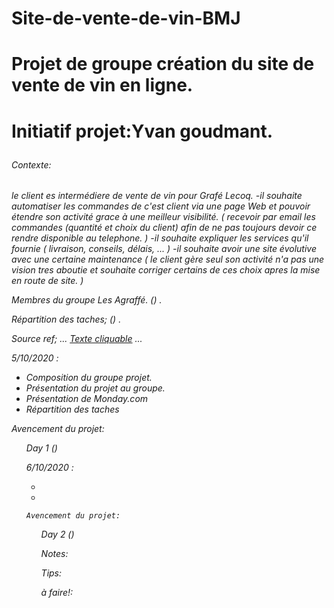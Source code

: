 # Site-de-vente-de-vin-BMJ

<h1>Projet de groupe création du site de vente de vin en ligne.<h1>

Initiatif projet:Yvan goudmant.

<h6>Contexte:<h6>
  le client es intermédiere de vente de vin pour Grafé Lecoq.
  -il souhaite automatiser les commandes de c'est client via une page Web et pouvoir étendre son activité grace à une meilleur visibilité.
  ( recevoir par email les commandes (quantité et choix du client)  afin de ne pas toujours devoir ce rendre disponible au telephone. ) 
  -il souhaite expliquer les services qu'il fournie ( livraison, conseils, délais, ... ) 
  -il souhaite avoir une site évolutive avec une certaine maintenance 
  ( le client gère seul son activité n'a pas une vision tres aboutie et souhaite corriger certains de ces choix apres la mise en route de site. )  
  
  


Membres du groupe Les Agraffé. () .

Répartition des taches; () .

Source ref; 
... [Texte cliquable](https://www.grafe.be/vins-grafe/fr/10244-accueil.html) ...





5/10/2020 : 
<div checklisteday1>
  <ul>
  <li>Composition du groupe projet.</li>
  <li>Présentation du projet au groupe.</li>
  <li>Présentation de Monday.com <link src(https://les-agraf--team.monday.com/boards/777249732/)></li>
  <li>Répartition des taches</li>
  </ul>
  
  Avencement du projet: 
<ul>
  <il>Day 1 ()</li>
  
  
6/10/2020 : 
<div checlisteday2>
  <ul>
  <li></li>
  <li></li>
  </ul>
  
    Avencement du projet: 
<ul>
  <il>Day 2 ()</li>





Notes:

Tips:

à faire!: 


  

